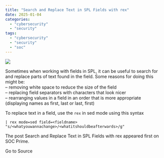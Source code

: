 ```yaml
---
title: "Search and Replace Text in SPL Fields with rex"
date: 2025-01-04
categories: 
  - "cybersecurity"
  - "security"
tags: 
  - "cybersecurity"
  - "security"
  - "soc"
---
```


![](https://socprime.com/wp-content/uploads/v1-100-400x234.jpg)

Sometimes when working with fields in SPL, it can be useful to search for and replace parts of text found in the field. Some reasons for doing this might be:  
– removing white space to reduce the size of the field  
– replacing field separators with characters that look nicer  
– rearranging values in a field in an order that is more appropriate (displaying names as first, last or last, first)

To replace text in a field, use the `rex` in sed mode using this syntax

```
| rex mode=sed field=<fieldname> "s/<whatyouwannachange>/<whatitshouldbeafterwards>/g"
```

  
  

The post Search and Replace Text in SPL Fields with rex appeared first on SOC Prime.

Go to Source
